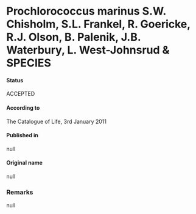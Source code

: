 # Prochlorococcus marinus S.W. Chisholm, S.L. Frankel, R. Goericke, R.J. Olson, B. Palenik, J.B. Waterbury, L. West-Johnsrud & SPECIES

#### Status
ACCEPTED

#### According to
The Catalogue of Life, 3rd January 2011

#### Published in
null

#### Original name
null

### Remarks
null
